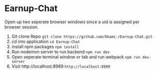 # Earnup-Chat

Open up two seperate browser windows since a uid is assigned per browser session.

1. Git clone Repo
`git clone https://github.com/Okami-/Earnup-Chat.git`
2. cd into application
`cd Earnup-Chat`
3. install npm packages
`npm install`
4. Run nodemon server to run backend
`npm run dev`
5. Open seperate terminal window or tab and run webpack
`npm run dev-server`
6. Visit http://localhost:8989
`http://localhost:8989`
